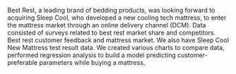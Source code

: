 Best Rest, a leading brand of bedding products, was looking forward to acquiring Sleep Cool, who developed a new cooling tech mattress, to enter the mattress market through an online delivery channel (DCM). 
Data consisted of surveys related to best rest market share and competitors. Best rest customer feedback and mattress market. We also have Sleep Cool New Mattress test result data. 
We created various charts to compare data, performed regression analysis to build a model predicting customer-preferable parameters while buying a mattress.
